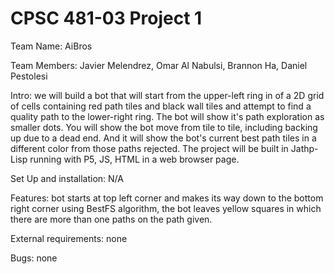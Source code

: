 # CPSC 481-03 Project 1 

Team Name: AiBros

Team Members: Javier Melendrez, Omar Al Nabulsi, Brannon Ha, Daniel Pestolesi

Intro: we will build a bot that will start from the upper-left ring in of a 2D grid of cells 
containing red path tiles and black wall tiles and attempt to find a quality path to the 
lower-right ring. The bot will show it's path exploration as smaller dots. You will show the 
bot move from tile to tile, including backing up due to a dead end. And it will show the bot's
current best path tiles in a different color from those paths rejected. The project will be 
built in Jathp-Lisp running with P5, JS, HTML in a web browser page.

Set Up and installation: N/A

Features: bot starts at top left corner and makes its way down to the bottom right corner
using BestFS algorithm, the bot leaves yellow squares in which there are more than one
paths on the path given.

External requirements: none

Bugs: none
